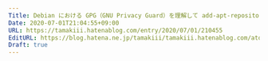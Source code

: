 ```yaml
---
Title: Debian における GPG（GNU Privacy Guard）を理解して add-apt-repository する
Date: 2020-07-01T21:04:55+09:00
URL: https://tamakiii.hatenablog.com/entry/2020/07/01/210455
EditURL: https://blog.hatena.ne.jp/tamakiii/tamakiii.hatenablog.com/atom/entry/26006613592405419
Draft: true
---
```


